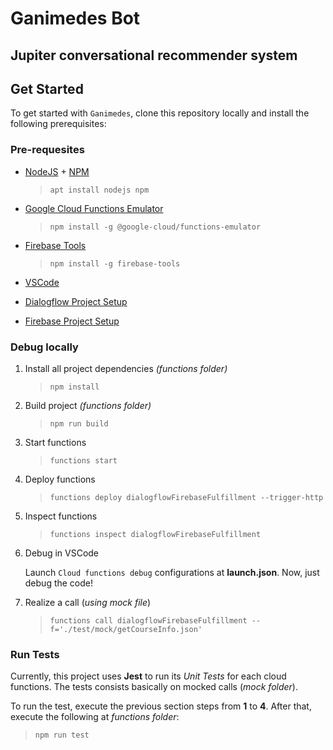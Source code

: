 # **Ganimedes Bot**
## Jupiter conversational recommender system

[logo]: ./public/ganimedes-logo.png

## **Get Started**
To get started with `Ganimedes`, clone this repository locally and install the following prerequisites:

### **Pre-requesites**

* [NodeJS](https://nodejs.org/en/) + [NPM](https://www.npmjs.com/)

    > `apt install nodejs npm` 

* [Google Cloud Functions Emulator](https://cloud.google.com/functions/docs/emulator)

    > `npm install -g @google-cloud/functions-emulator`

* [Firebase Tools](https://firebase.google.com/docs/cli/?hl=en-us)

    > `npm install -g firebase-tools`

* [VSCode](https://code.visualstudio.com/)

* [Dialogflow Project Setup](https://dialogflow.com/)

* [Firebase Project Setup](https://firebase.google.com/)

### **Debug locally**

1. Install all project dependencies *(functions folder)*

    > `npm install`

2. Build project *(functions folder)*

    > `npm run build`

3. Start functions

    > `functions start`

4. Deploy functions

    > `functions deploy dialogflowFirebaseFulfillment --trigger-http`

5. Inspect functions

    > `functions inspect dialogflowFirebaseFulfillment`

6. Debug in VSCode

    Launch `Cloud functions debug` configurations at **launch.json**. Now, just debug the code!

7. Realize a call (*using mock file*)

    > `functions call dialogflowFirebaseFulfillment --f='./test/mock/getCourseInfo.json'`

### **Run Tests**

Currently, this project uses **Jest** to run its *Unit Tests* for each cloud functions. The tests consists basically on mocked calls (*mock folder*).

To run the test, execute the previous section steps from **1** to **4**. After that, execute the following at *functions folder*:

> `npm run test`

